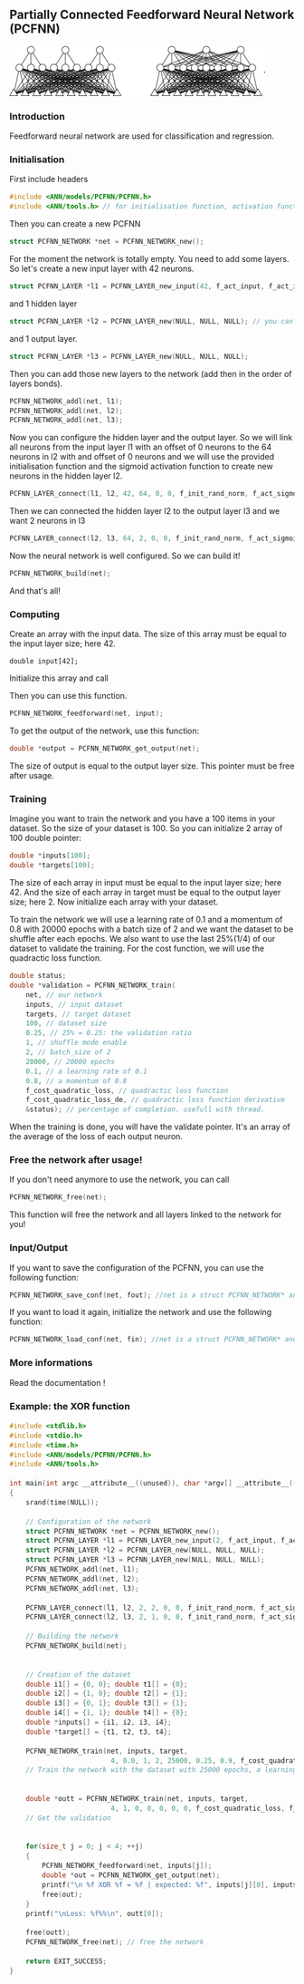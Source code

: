 ## Partially Connected Feedforward Neural Network (PCFNN)

![Example](./pcfnnexample.gif)


### Introduction

Feedforward neural network are used for classification and regression.


### Initialisation

First include headers
```c
#include <ANN/models/PCFNN/PCFNN.h>
#include <ANN/tools.h> // for initialisation function, activation function, cost function
```

Then you can create a new PCFNN
```c
struct PCFNN_NETWORK *net = PCFNN_NETWORK_new();
```
For the moment the network is totally empty.
You need to add some layers.
So let's create a new input layer with 42 neurons.
```c
struct PCFNN_LAYER *l1 = PCFNN_LAYER_new_input(42, f_act_input, f_act_input_de);
```
and 1 hidden layer
```c
struct PCFNN_LAYER *l2 = PCFNN_LAYER_new(NULL, NULL, NULL); // you can precise the default initialisation function, activation function and the derivative activation function
```
and 1 output layer.
```c
struct PCFNN_LAYER *l3 = PCFNN_LAYER_new(NULL, NULL, NULL);
```

Then you can add those new layers to the network (add then in the order of layers bonds).
```c
PCFNN_NETWORK_addl(net, l1);
PCFNN_NETWORK_addl(net, l2);
PCFNN_NETWORK_addl(net, l3);
```

Now you can configure the hidden layer and the output layer.
So we will link all neurons from the input layer l1 with an offset of 0 neurons to the 64 neurons in l2 with and offset of 0 neurons and we will use the provided initialisation function and the sigmoid activation function to create new neurons in the hidden layer l2.
```c
PCFNN_LAYER_connect(l1, l2, 42, 64, 0, 0, f_init_rand_norm, f_act_sigmoid, f_act_sigmoid_de);
```

Then we can connected the hidden layer l2 to the output layer l3 and we want 2 neurons in l3
```c
PCFNN_LAYER_connect(l2, l3, 64, 2, 0, 0, f_init_rand_norm, f_act_sigmoid, f_act_sigmoid_de);
```

Now the neural network is well configured.
So we can build it!
```c
PCFNN_NETWORK_build(net);
```

And that's all!


### Computing

Create an array with the input data. The size of this array must be equal to the input layer size; here 42.
```
double input[42];
```
Initialize this array and call

Then you can use this function.
```c
PCFNN_NETWORK_feedforward(net, input);
```

To get the output of the network, use this function:
```c
double *output = PCFNN_NETWORK_get_output(net);
```
The size of output is equal to the output layer size.
This pointer must be free after usage.


### Training

Imagine you want to train the network and you have a 100 items in your dataset.
So the size of your dataset is 100.
So you can initialize 2 array of 100 double pointer:
```c
double *inputs[100];
double *targets[100];
```
The size of each array in input must be equal to the input layer size; here 42.
And the size of each array in target must be equal to the output layer size; here 2.
Now initialize each array with your dataset.

To train the network we will use a learning rate of 0.1 and a momentum of 0.8 with 20000 epochs with a batch size of 2 and we want the dataset to be shuffle after each epochs.
We also want to use the last 25%(1/4) of our dataset to validate the training.
For the cost function, we will use the quadractic loss function.
```c
double status;
double *validation = PCFNN_NETWORK_train(
    net, // our network
    inputs, // input dataset
    targets, // target dataset
    100, // dataset size
    0.25, // 25% = 0.25: the validation ratio
    1, // shuffle mode enable
    2, // batch_size of 2
    20000, // 20000 epochs
    0.1, // a learning rate of 0.1
    0.8, // a momentum of 0.8
    f_cost_quadratic_loss, // quadractic loss function
    f_cost_quadratic_loss_de, // quadractic loss function derivative
    &status); // percentage of completion. usefull with thread.
```
When the training is done, you will have the validate pointer.
It's an array of the average of the loss of each output neuron.


### Free the network after usage!

If you don't need anymore to use the network, you can call
```c
PCFNN_NETWORK_free(net);
```
This function will free the network and all layers linked to the network for you!


### Input/Output

If you want to save the configuration of the PCFNN, you can use the following function:
```c
PCFNN_NETWORK_save_conf(net, fout); //net is a struct PCFNN_NETWORK* and fout is a FILE* that is pointed to the output file
```

If you want to load it again, initialize the network and use the following function:
```c
PCFNN_NETWORK_load_conf(net, fin); //net is a struct PCFNN_NETWORK* and fin is a FILE* that is pointed to the input file
```

### More informations

Read the documentation !


### Example: the XOR function

```c
#include <stdlib.h>
#include <stdio.h>
#include <time.h>
#include <ANN/models/PCFNN/PCFNN.h>
#include <ANN/tools.h>

int main(int argc __attribute__((unused)), char *argv[] __attribute__((unused)))
{
    srand(time(NULL));

    // Configuration of the network
    struct PCFNN_NETWORK *net = PCFNN_NETWORK_new();
    struct PCFNN_LAYER *l1 = PCFNN_LAYER_new_input(2, f_act_input, f_act_input_de);
    struct PCFNN_LAYER *l2 = PCFNN_LAYER_new(NULL, NULL, NULL);
    struct PCFNN_LAYER *l3 = PCFNN_LAYER_new(NULL, NULL, NULL);
    PCFNN_NETWORK_addl(net, l1);
    PCFNN_NETWORK_addl(net, l2);
    PCFNN_NETWORK_addl(net, l3);

    PCFNN_LAYER_connect(l1, l2, 2, 2, 0, 0, f_init_rand_norm, f_act_sigmoid, f_act_sigmoid_de);
    PCFNN_LAYER_connect(l2, l3, 2, 1, 0, 0, f_init_rand_norm, f_act_sigmoid, f_act_sigmoid_de);

    // Building the network
    PCFNN_NETWORK_build(net);


    // Creation of the dataset
    double i1[] = {0, 0}; double t1[] = {0};
    double i2[] = {1, 0}; double t2[] = {1};
    double i3[] = {0, 1}; double t3[] = {1};
    double i4[] = {1, 1}; double t4[] = {0};
    double *inputs[] = {i1, i2, i3, i4};
    double *target[] = {t1, t2, t3, t4};

    PCFNN_NETWORK_train(net, inputs, target,
                         4, 0.0, 1, 2, 25000, 0.25, 0.9, f_cost_quadratic_loss, f_cost_quadratic_loss_de, NULL);
    // Train the network with the dataset with 25000 epochs, a learning rate of 0.25 and a momentum of 0.9


    double *outt = PCFNN_NETWORK_train(net, inputs, target,
                         4, 1, 0, 0, 0, 0, 0, f_cost_quadratic_loss, f_cost_quadratic_loss_de, NULL);
    // Get the validation


    for(size_t j = 0; j < 4; ++j)
    {
        PCFNN_NETWORK_feedforward(net, inputs[j]);
        double *out = PCFNN_NETWORK_get_output(net);
        printf("\n %f XOR %f = %f | expected: %f", inputs[j][0], inputs[j][1], out[0], target[j][0]);
        free(out);
    }
    printf("\nLoss: %f%%\n", outt[0]);

    free(outt);
    PCFNN_NETWORK_free(net); // free the network

    return EXIT_SUCCESS;
}
```
